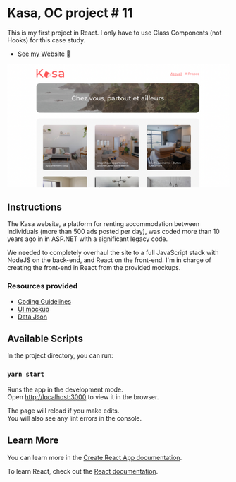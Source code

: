 # Kasa, OC project # 11

This is my first project in React. I only have to use Class Components (not Hooks) for this case study.

-   [See my Website](https://vibrant-booth-2e848b.netlify.app/) 👋

<kbd>![preview website](./Kasa.png)</kbd>

## Instructions

The Kasa website, a platform for renting accommodation between individuals (more than 500 ads posted per day), was coded more than 10 years ago in in ASP.NET with a significant legacy code.

We needed to completely overhaul the site to a full JavaScript stack with NodeJS on the back-end, and React on the front-end.
I'm in charge of creating the front-end in React from the provided mockups.

### Resources provided

-   [Coding Guidelines](https://course.oc-static.com/projects/Front-End+V2/P9+React+1/Coding+guidelines+Kasa+FR.pdf)
-   [UI mockup](https://www.figma.com/file/bAnXDNqRKCRRP8mY2gcb5p/UI-Design-Kasa-FR?node-id=0%3A1)
-   [Data Json](https://s3-eu-west-1.amazonaws.com/course.oc-static.com/projects/Front-End+V2/P9+React+1/logements.json)

## Available Scripts

In the project directory, you can run:

### `yarn start`

Runs the app in the development mode.\
Open [http://localhost:3000](http://localhost:3000) to view it in the browser.

The page will reload if you make edits.\
You will also see any lint errors in the console.

## Learn More

You can learn more in the [Create React App documentation](https://facebook.github.io/create-react-app/docs/getting-started).

To learn React, check out the [React documentation](https://reactjs.org/).
